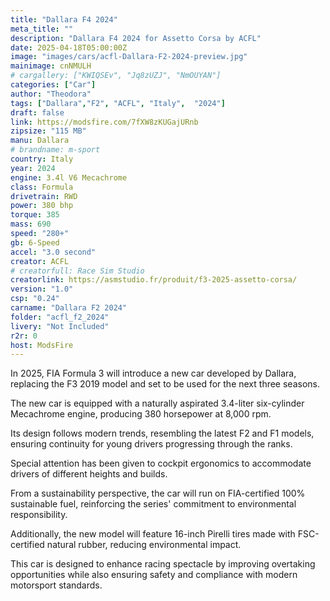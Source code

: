 ```yaml
---
title: "Dallara F4 2024"
meta_title: ""
description: "Dallara F4 2024 for Assetto Corsa by ACFL"
date: 2025-04-18T05:00:00Z
image: "images/cars/acfl-Dallara-F2-2024-preview.jpg"
mainimage: cnNMULH
# cargallery: ["KWIQSEv", "Jq8zUZJ", "NmOUYAN"]
categories: ["Car"]
author: "Theodora"
tags: ["Dallara","F2", "ACFL", "Italy",  "2024"]
draft: false
link: https://modsfire.com/7fXW8zKUGajURnb
zipsize: "115 MB"
manu: Dallara
# brandname: m-sport
country: Italy
year: 2024
engine: 3.4l V6 Mecachrome
class: Formula
drivetrain: RWD
power: 380 bhp 
torque: 385
mass: 690
speed: "280+"
gb: 6-Speed
accel: "3.0 second"
creator: ACFL
# creatorfull: Race Sim Studio
creatorlink: https://asmstudio.fr/produit/f3-2025-assetto-corsa/
version: "1.0"
csp: "0.24"
carname: "Dallara F2 2024"
folder: "acfl_f2_2024"
livery: "Not Included"
r2r: 0
host: ModsFire
---
```


In 2025, FIA Formula 3 will introduce a new car developed by Dallara, replacing the F3 2019 model and set to be used for the next three seasons.

The new car is equipped with a naturally aspirated 3.4-liter six-cylinder Mecachrome engine, producing 380 horsepower at 8,000 rpm.

Its design follows modern trends, resembling the latest F2 and F1 models, ensuring continuity for young drivers progressing through the ranks.

Special attention has been given to cockpit ergonomics to accommodate drivers of different heights and builds.

From a sustainability perspective, the car will run on FIA-certified 100% sustainable fuel, reinforcing the series' commitment to environmental responsibility.

Additionally, the new model will feature 16-inch Pirelli tires made with FSC-certified natural rubber, reducing environmental impact.

This car is designed to enhance racing spectacle by improving overtaking opportunities while also ensuring safety and compliance with modern motorsport standards.
